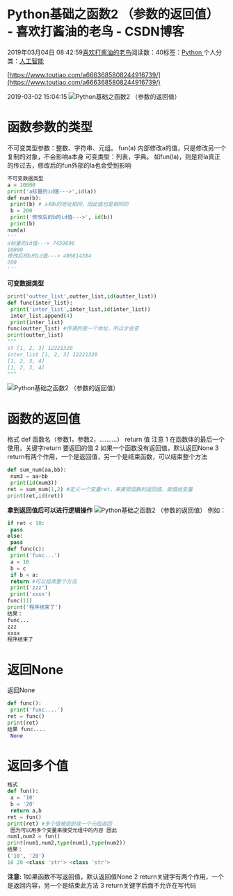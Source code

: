 
# Python基础之函数2 （参数的返回值） - 喜欢打酱油的老鸟 - CSDN博客


2019年03月04日 08:42:59[喜欢打酱油的老鸟](https://me.csdn.net/weixin_42137700)阅读数：40标签：[Python																](https://so.csdn.net/so/search/s.do?q=Python&t=blog)个人分类：[人工智能																](https://blog.csdn.net/weixin_42137700/article/category/7820233)


[https://www.toutiao.com/a6663685808244916739/](https://www.toutiao.com/a6663685808244916739/)

2019-03-02 15:04:15
![Python基础之函数2  （参数的返回值）](http://p1.pstatp.com/large/dfic-imagehandler/ec2b0f8b-d4ad-469f-a3b7-d5b104f2d2b0)

# 函数参数的类型
不可变类型参数：整数、字符串、元组。
fun(a) 内部修改a的值，只是修改另一个复制的对象，不会影响a本身
可变类型：列表，字典。
如fun(la)，则是将la真正的传过去，修改后的fun外部的la也会受到影响
```python
不可变数据类型
a = 10000
print('a标量的id值--->',id(a))
def num(b):
 print(b) # a和b的地址相同，因此值也是相同的
 b = 200
 print('修改后的b的id值--->', id(b))
 print(b)
num(a)
'''
a标量的id值---> 7459696
10000
修改后的b的id值---> 490814384
200
'''
```
**可变数据类型**
```python
print('outter_list',outter_list,id(outter_list))
def func(inter_list):
 print('inter_list',inter_list,id(inter_list))
 inter_list.append(4)
 print(inter_list)
func(outter_list) #传递的是一个地址，所以才会变
print(outter_list)
"""
st [1, 2, 3] 12221320
inter_list [1, 2, 3] 12221320
[1, 2, 3, 4]
[1, 2, 3, 4]
"""
```
![Python基础之函数2  （参数的返回值）](http://p1.pstatp.com/large/dfic-imagehandler/c5b00cbf-6291-41c8-a020-c0d5b246cfc2)

# 函数的返回值
格式
def 函数名（参数1，参数2，..........）
return 值
注意 1 在函数体的最后一个使用，关键字return 要返回的值
2 如果一个函数没有返回值，默认返回None
3 return有两个作用，一个是返回值，另一个是结束函数，可以结束整个方法
```python
def sum_num(aa,bb):
 num3 = aa+bb
 print(id(num3))
ret = sum_num(1,2) #定义一个变量ret，来接受函数的返回值，赋值给变量
print(ret,id(ret))
```
**拿到返回值后可以进行逻辑操作**
![Python基础之函数2  （参数的返回值）](http://p1.pstatp.com/large/dfic-imagehandler/162324d5-d1b6-49c4-b849-4c8abf6b68dc)
例如：
```python
if ret < 10:
 pass
else:
 pass
def func(c):
 print('func...')
 a = 10
 b = c
 if b < a:
 return #可以结束整个方法
 print('zzz')
 print('xxxx')
func(11)
print('程序结束了')
结果：
func...
zzz
xxxx
程序结束了
```
# 返回None
返回None
```python
def func():
 print('func....')
ret = func()
print(ret)
结果 func....
 None
```
# 返回多个值
```python
格式
def fun():
 a = '10'
 b = '20'
 return a,b 
ret = fun()
print(ret) #多个值被组织成一个元组返回 
 因为可以用多个变量来接受元组中的内容 因此
num1,num2 = fun()
print(num1,num2,type(num1),type(num2))
结果：
('10', '20')
10 20 <class 'str'> <class 'str'>
```
**注意:**
1如果函数不写返回值，默认返回值None
2 return关键字有两个作用，一个是返回内容，另一个是结束此方法
3 return关键字后面不允许在写代码

